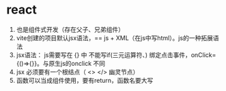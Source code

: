 # react
1. 也是组件式开发（存在父子、兄弟组件）
2. vite创建的项目默认jsx语法，== js + XML（在js中写html）。js的一种拓展语法 
3. jsx语法：
     js需要写在 {} 中
     不能写if(三元运算符、)
     绑定点击事件，onClick={()=>{}}。与原生js的onclick 不同
4. jsx 必须要有一个根结点（ <> </> 幽灵节点）
5. 函数可以当成组件使用，要有return，函数名要大写
